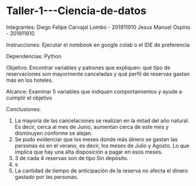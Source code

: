 # Taller-1---Ciencia-de-datos

Integrantes:
Diego Felipe Carvajal Lombo - 201911910
Jesus Manuel Ospino - 201911910

Instrucciones:
Ejecutar el notebook en google colab o el IDE de preferencia

Dependencias:
Python

Objetivo:
Encontrar variables y patrones que expliquen: qué tipo de reservaciones son mayormente canceladas y qué perfil de reservas gastan más en los hoteles.

Alcance:
Examinar 5 variables que indiquen comportamientos y ayude a cuimplir el objetivo

Conclusiones:
1. La mayoría de las cancelaciones se realizan en la mitad del año natural. Es decir, cerca al mes de Junio, aumentan cerca de este mes y disminuyen conforme se alejan.
2. Se pudo evidenciar que los meses donde más dinero se gastan las personas es en el verano, es decir, los meses de Julio y Agosto. Lo que implica que hay una alta disposición a pagar en esos meses.
3. 3 de cada 4 reservas son de tipo Sin depósito.
4. s
5. La cantidad de tiempo de anticipación de la reserva no afecta el dinero gastado por las personas.

